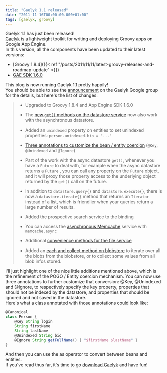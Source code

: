 ```yaml
---
title: "Gaelyk 1.1 released"
date: "2011-11-16T00:00:00.000+01:00"
tags: [gaelyk, groovy]
---
```


Gaelyk 1.1 has just been released!  
[Gaelyk](http://gaelyk.appspot.com) is a lightweight toolkit for writing and deploying Groovy apps on Google App Engine.  
In this version, all the components have been updated to their latest versions:

*   [Groovy 1.8.4]({{< ref "/posts/2011/11/11/latest-groovy-releases-and-roadmap-update" >}})
*   [GAE SDK 1.6.0](http://googleappengine.blogspot.com/2011/11/app-engine-160-out-of-preview-release.html)

This blog is now running Gaelyk 1.1 pretty happily!  
You should be able to see the [announcement](http://groups.google.com/group/gaelyk/browse_thread/thread/b91556a6c2238646) on the Gaelyk Google group for the details, but here's the list of changes:

> *   Upgraded to Groovy 1.8.4 and App Engine SDK 1.6.0
> 
> *   The [new `get()` methods on the datastore service](http://gaelyk.appspot.com/tutorial/app-engine-shortcuts#datastore-get) now also work with the asynchronous datastore.
> 
> *   Added an `unindexed` property on entities to set unindexed properties: `person.unindexed.bio = "..."`
> 
> *   [Three annotations to customize the bean / entity coercion](http://gaelyk.appspot.com/tutorial/app-engine-shortcuts#pogo-entity-coercion-annotations)
>  (`@Key`, `@Unindexed` and `@Ignore`)
> 
> *   Part of the work with the async datastore `get()`, whenever you have a `Future` to deal with, for example when the async datastore returns a `Future` , you can call any property on the `Future` object, and it will proxy those property access to the underlying object returned by the `get()` call on the future.
> 
> *   In addition to `datastore.query{}` and `datastore.execute{}`, there is now a `datastore.iterate{}` method that returns an `Iterator` instead of a list, which is friendlier when your queries return a large number of results.
> 
> *   Added the prospective search service to the binding
> 
> *   You can access the [asynchronous Memcache](http://gaelyk.appspot.com/tutorial/app-engine-shortcuts#async-memcache) service with `memcache.async`
> 
> *   Additional [convenience methods for the file service](http://gaelyk.appspot.com/tutorial/app-engine-shortcuts#files-misc)
> 
> *   Added an [each and collect method on blobstore](http://gaelyk.appspot.com/tutorial/app-engine-shortcuts#blobstore-each-collect) to iterate over all the blobs from the blobstore, or to collect some values from all blob infos stored.

I'll just highlight one of the nice little additions mentioned above, which is the refinement of the POGO / Entity coercion mechanism. You can now use three annotations to further customize that conversion: @Key, @Unindexed and @Ignore, to respectively specify the key property, properties that should not be indexed by the datastore, and properties that should be ignored and not saved in the datastore.  
Here's what a class annotated with those annotations could look like:

```groovy
@Canonical  
class Person {  
    @Key String login  
    String firstName  
    String lastName  
    @Unindexed String bio  
    @Ignore String getFullName() { "$firstName $lastName" }   
}
```

And then you can use the as operator to convert between beans and entities.  
If you've read thus far, it's time to go [download Gaelyk](http://gaelyk.appspot.com/download) and have fun!